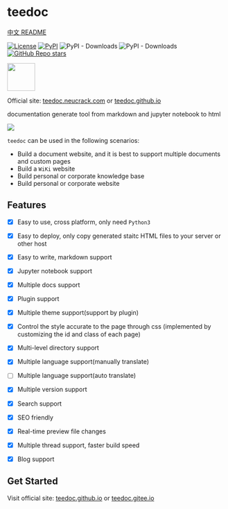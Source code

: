 teedoc
===========

[中文 README](./README_ZH.md)

[![License](https://img.shields.io/github/license/teedoc/teedoc?color=red)](./LICENSE) [![PyPI](https://img.shields.io/pypi/v/teedoc)](https://pypi.org/project/teedoc/#history) ![PyPI - Downloads](https://img.shields.io/pypi/dm/teedoc?color=brightgreen) ![PyPI - Downloads](https://img.shields.io/pypi/dw/teedoc?color=brightgreen) [![GitHub Repo stars](https://img.shields.io/github/stars/teedoc/teedoc?style=social)](https://github.com/teedoc/teedoc)

<img src="https://teedoc.github.io/static/image/logo.png" height=64/> 

Official site: [teedoc.neucrack.com](https://teedoc.neucrack.com) or [teedoc.github.io](https://teedoc.github.io/)

documentation generate tool from markdown and jupyter notebook to html

![](./assets/images/teedoc_screenshot_0.png)

`teedoc` can be used in the following scenarios:
* Build a document website, and it is best to support multiple documents and custom pages
* Build a `WiKi` website
* Build personal or corporate knowledge base
* Build personal or corporate website


## Features

- [x] Easy to use, cross platform, only need `Python3`
- [x] Easy to deploy, only copy generated staitc HTML files to your server or other host
- [x] Easy to write, markdown support
- [x] Jupyter notebook support
- [x] Multiple docs support
- [x] Plugin support
- [x] Multiple theme support(support by plugin)
- [x] Control the style accurate to the page through css (implemented by customizing the id and class of each page)
- [x] Multi-level directory support
- [x] Multiple language support(manually translate)
- [ ] Multiple language support(auto translate)
- [x] Multiple version support
- [x] Search support
- [x] SEO friendly
- [x] Real-time preview file changes
- [x] Multiple thread support, faster build speed
- [x] Blog support


## Get Started

Visit official site: [teedoc.github.io](https://teedoc.github.io/) or [teedoc.gitee.io](https://teedoc.gitee.io/)

